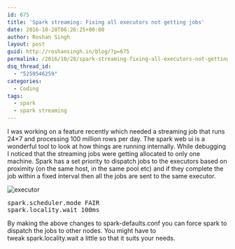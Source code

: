 ```yaml
---
id: 675
title: 'Spark streaming: Fixing all executors not getting jobs'
date: 2016-10-28T06:26:25+00:00
author: Roshan Singh
layout: post
guid: http://roshansingh.in/blog/?p=675
permalink: /2016/10/28/spark-streaming-fixing-all-executors-not-getting-jobs/
dsq_thread_id:
  - "5259546259"
categories:
  - Coding
tags:
  - spark
  - spark streaming
---
```

I was working on a feature recently which needed a streaming job that runs 24&#215;7 and processing 100 million rows per day. The spark web ui is a wonderful tool to look at how things are running internally. While debugging I noticed that the streaming jobs were getting allocated to only one machine. Spark has a set priority to dispatch jobs to the executors based on proximity (on the same host, in the same pool etc) and if they complete the job within a fixed interval then all the jobs are sent to the same executor.

<img class="wp-image-683 aligncenter" src="/wp-content/uploads/2016/10/executor-300x145.png" alt="executor" width="811" height="392" srcset="/wp-content/uploads/2016/10/executor-300x145.png 300w, /wp-content/uploads/2016/10/executor-768x371.png 768w, /wp-content/uploads/2016/10/executor-1024x494.png 1024w, /wp-content/uploads/2016/10/executor.png 1349w" sizes="(max-width: 811px) 100vw, 811px" />

<pre>spark.scheduler.mode FAIR
spark.locality.wait 100ms</pre>

By making the above changes to spark-defaults.conf you can force spark to dispatch the jobs to other nodes. You might have to tweak spark.locality.wait a little so that it suits your needs.
